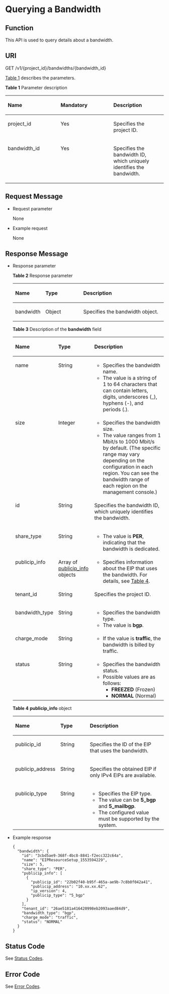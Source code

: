 # Querying a Bandwidth<a name="vpc_bandwidth_0001"></a>

## Function<a name="section65488131"></a>

This API is used to query details about a bandwidth.

## URI<a name="section52522275"></a>

GET /v1/\{project\_id\}/bandwidths/\{bandwidth\_id\}

[Table 1](#table40002310)  describes the parameters.

**Table  1**  Parameter description

<a name="table40002310"></a>
<table><thead align="left"><tr id="row55023063"><th class="cellrowborder" valign="top" width="33.33333333333333%" id="mcps1.2.4.1.1"><p id="p27683123"><a name="p27683123"></a><a name="p27683123"></a>Name</p>
</th>
<th class="cellrowborder" valign="top" width="33.33333333333333%" id="mcps1.2.4.1.2"><p id="p27740487"><a name="p27740487"></a><a name="p27740487"></a>Mandatory</p>
</th>
<th class="cellrowborder" valign="top" width="33.33333333333333%" id="mcps1.2.4.1.3"><p id="p32387004"><a name="p32387004"></a><a name="p32387004"></a>Description</p>
</th>
</tr>
</thead>
<tbody><tr id="row6101690"><td class="cellrowborder" valign="top" width="33.33333333333333%" headers="mcps1.2.4.1.1 "><p id="p24474856"><a name="p24474856"></a><a name="p24474856"></a>project_id</p>
</td>
<td class="cellrowborder" valign="top" width="33.33333333333333%" headers="mcps1.2.4.1.2 "><p id="p36306286"><a name="p36306286"></a><a name="p36306286"></a>Yes</p>
</td>
<td class="cellrowborder" valign="top" width="33.33333333333333%" headers="mcps1.2.4.1.3 "><p id="p10487112"><a name="p10487112"></a><a name="p10487112"></a>Specifies the project ID. </p>
</td>
</tr>
<tr id="row26390432"><td class="cellrowborder" valign="top" width="33.33333333333333%" headers="mcps1.2.4.1.1 "><p id="p57250251"><a name="p57250251"></a><a name="p57250251"></a>bandwidth_id</p>
</td>
<td class="cellrowborder" valign="top" width="33.33333333333333%" headers="mcps1.2.4.1.2 "><p id="p6758730"><a name="p6758730"></a><a name="p6758730"></a>Yes</p>
</td>
<td class="cellrowborder" valign="top" width="33.33333333333333%" headers="mcps1.2.4.1.3 "><p id="p10586246"><a name="p10586246"></a><a name="p10586246"></a>Specifies the bandwidth ID, which uniquely identifies the bandwidth.</p>
</td>
</tr>
</tbody>
</table>

## Request Message<a name="section2938434"></a>

-   Request parameter

    None

-   Example request

    None


## Response Message<a name="section26445914"></a>

-   Response parameter

    **Table  2**  Response parameter

    <a name="table16054594155348"></a>
    <table><thead align="left"><tr id="row50617932155348"><th class="cellrowborder" valign="top" width="18.34%" id="mcps1.2.4.1.1"><p id="p6411865155348"><a name="p6411865155348"></a><a name="p6411865155348"></a>Name</p>
    </th>
    <th class="cellrowborder" valign="top" width="25.509999999999998%" id="mcps1.2.4.1.2"><p id="p58099771155348"><a name="p58099771155348"></a><a name="p58099771155348"></a>Type</p>
    </th>
    <th class="cellrowborder" valign="top" width="56.15%" id="mcps1.2.4.1.3"><p id="p8461025155348"><a name="p8461025155348"></a><a name="p8461025155348"></a>Description</p>
    </th>
    </tr>
    </thead>
    <tbody><tr id="row14254431155348"><td class="cellrowborder" valign="top" width="18.34%" headers="mcps1.2.4.1.1 "><p id="p13758302155348"><a name="p13758302155348"></a><a name="p13758302155348"></a>bandwidth</p>
    </td>
    <td class="cellrowborder" valign="top" width="25.509999999999998%" headers="mcps1.2.4.1.2 "><p id="p6803198155348"><a name="p6803198155348"></a><a name="p6803198155348"></a>Object</p>
    </td>
    <td class="cellrowborder" valign="top" width="56.15%" headers="mcps1.2.4.1.3 "><p id="p60584419155348"><a name="p60584419155348"></a><a name="p60584419155348"></a>Specifies the bandwidth object.</p>
    </td>
    </tr>
    </tbody>
    </table>

    **Table  3**  Description of the  **bandwidth**  field

    <a name="table60972066"></a>
    <table><thead align="left"><tr id="row10740297"><th class="cellrowborder" valign="top" width="25.28%" id="mcps1.2.4.1.1"><p id="p64657722"><a name="p64657722"></a><a name="p64657722"></a>Name</p>
    </th>
    <th class="cellrowborder" valign="top" width="23.96%" id="mcps1.2.4.1.2"><p id="p48285594171334"><a name="p48285594171334"></a><a name="p48285594171334"></a>Type</p>
    </th>
    <th class="cellrowborder" valign="top" width="50.760000000000005%" id="mcps1.2.4.1.3"><p id="p24185120"><a name="p24185120"></a><a name="p24185120"></a>Description</p>
    </th>
    </tr>
    </thead>
    <tbody><tr id="row12837735"><td class="cellrowborder" valign="top" width="25.28%" headers="mcps1.2.4.1.1 "><p id="p33223577"><a name="p33223577"></a><a name="p33223577"></a>name</p>
    </td>
    <td class="cellrowborder" valign="top" width="23.96%" headers="mcps1.2.4.1.2 "><p id="p18819060171334"><a name="p18819060171334"></a><a name="p18819060171334"></a>String</p>
    </td>
    <td class="cellrowborder" valign="top" width="50.760000000000005%" headers="mcps1.2.4.1.3 "><a name="ul144011136327"></a><a name="ul144011136327"></a><ul id="ul144011136327"><li>Specifies the bandwidth name.</li><li>The value is a string of 1 to 64 characters that can contain letters, digits, underscores (_), hyphens (-), and periods (.).</li></ul>
    </td>
    </tr>
    <tr id="row61765553"><td class="cellrowborder" valign="top" width="25.28%" headers="mcps1.2.4.1.1 "><p id="p36953931"><a name="p36953931"></a><a name="p36953931"></a>size</p>
    </td>
    <td class="cellrowborder" valign="top" width="23.96%" headers="mcps1.2.4.1.2 "><p id="p47948882171334"><a name="p47948882171334"></a><a name="p47948882171334"></a>Integer</p>
    </td>
    <td class="cellrowborder" valign="top" width="50.760000000000005%" headers="mcps1.2.4.1.3 "><a name="ul334719207325"></a><a name="ul334719207325"></a><ul id="ul334719207325"><li>Specifies the bandwidth size.</li><li>The value ranges from 1 Mbit/s to 1000 Mbit/s by default. (The specific range may vary depending on the configuration in each region. You can see the bandwidth range of each region on the management console.)</li></ul>
    </td>
    </tr>
    <tr id="row63416368"><td class="cellrowborder" valign="top" width="25.28%" headers="mcps1.2.4.1.1 "><p id="p36452220"><a name="p36452220"></a><a name="p36452220"></a>id</p>
    </td>
    <td class="cellrowborder" valign="top" width="23.96%" headers="mcps1.2.4.1.2 "><p id="p58654237171334"><a name="p58654237171334"></a><a name="p58654237171334"></a>String</p>
    </td>
    <td class="cellrowborder" valign="top" width="50.760000000000005%" headers="mcps1.2.4.1.3 "><p id="p17440495"><a name="p17440495"></a><a name="p17440495"></a>Specifies the bandwidth ID, which uniquely identifies the bandwidth.</p>
    </td>
    </tr>
    <tr id="row22746728"><td class="cellrowborder" valign="top" width="25.28%" headers="mcps1.2.4.1.1 "><p id="p30545685"><a name="p30545685"></a><a name="p30545685"></a>share_type</p>
    </td>
    <td class="cellrowborder" valign="top" width="23.96%" headers="mcps1.2.4.1.2 "><p id="p53372732171334"><a name="p53372732171334"></a><a name="p53372732171334"></a>String</p>
    </td>
    <td class="cellrowborder" valign="top" width="50.760000000000005%" headers="mcps1.2.4.1.3 "><a name="ul26455237335"></a><a name="ul26455237335"></a><ul id="ul26455237335"><li>The value is <strong id="b25288513165924"><a name="b25288513165924"></a><a name="b25288513165924"></a>PER</strong>, indicating that the bandwidth is dedicated.</li></ul>
    </td>
    </tr>
    <tr id="row51058985"><td class="cellrowborder" valign="top" width="25.28%" headers="mcps1.2.4.1.1 "><p id="p42137138"><a name="p42137138"></a><a name="p42137138"></a>publicip_info</p>
    </td>
    <td class="cellrowborder" valign="top" width="23.96%" headers="mcps1.2.4.1.2 "><p id="p26395826172022"><a name="p26395826172022"></a><a name="p26395826172022"></a>Array of <a href="#table30936422">publicip_info</a> objects</p>
    </td>
    <td class="cellrowborder" valign="top" width="50.760000000000005%" headers="mcps1.2.4.1.3 "><a name="ul187519405337"></a><a name="ul187519405337"></a><ul id="ul187519405337"><li>Specifies information about the EIP that uses the bandwidth. For details, see <a href="#table30936422">Table 4</a>.</li></ul>
    </td>
    </tr>
    <tr id="row36079911"><td class="cellrowborder" valign="top" width="25.28%" headers="mcps1.2.4.1.1 "><p id="p36791668"><a name="p36791668"></a><a name="p36791668"></a>tenant_id</p>
    </td>
    <td class="cellrowborder" valign="top" width="23.96%" headers="mcps1.2.4.1.2 "><p id="p4444568171334"><a name="p4444568171334"></a><a name="p4444568171334"></a>String</p>
    </td>
    <td class="cellrowborder" valign="top" width="50.760000000000005%" headers="mcps1.2.4.1.3 "><p id="p61029421345"><a name="p61029421345"></a><a name="p61029421345"></a>Specifies the project ID.</p>
    </td>
    </tr>
    <tr id="row8730397"><td class="cellrowborder" valign="top" width="25.28%" headers="mcps1.2.4.1.1 "><p id="p36073588"><a name="p36073588"></a><a name="p36073588"></a>bandwidth_type</p>
    </td>
    <td class="cellrowborder" valign="top" width="23.96%" headers="mcps1.2.4.1.2 "><p id="p24465700171334"><a name="p24465700171334"></a><a name="p24465700171334"></a>String</p>
    </td>
    <td class="cellrowborder" valign="top" width="50.760000000000005%" headers="mcps1.2.4.1.3 "><a name="ul6910164734619"></a><a name="ul6910164734619"></a><ul id="ul6910164734619"><li>Specifies the bandwidth type.</li><li>The value is <strong id="b842352706102437"><a name="b842352706102437"></a><a name="b842352706102437"></a>bgp</strong>. </li></ul>
    </td>
    </tr>
    <tr id="row2300081817338"><td class="cellrowborder" valign="top" width="25.28%" headers="mcps1.2.4.1.1 "><p id="p3464166173311"><a name="p3464166173311"></a><a name="p3464166173311"></a>charge_mode</p>
    </td>
    <td class="cellrowborder" valign="top" width="23.96%" headers="mcps1.2.4.1.2 "><p id="p45598234173311"><a name="p45598234173311"></a><a name="p45598234173311"></a>String</p>
    </td>
    <td class="cellrowborder" valign="top" width="50.760000000000005%" headers="mcps1.2.4.1.3 "><a name="ul15362566343"></a><a name="ul15362566343"></a><ul id="ul15362566343"><li>If the value is <strong id="b13611135114303"><a name="b13611135114303"></a><a name="b13611135114303"></a>traffic</strong>, the bandwidth is billed by traffic.</li></ul>
    </td>
    </tr>
    <tr id="row915144611317"><td class="cellrowborder" valign="top" width="25.28%" headers="mcps1.2.4.1.1 "><p id="p6438749153119"><a name="p6438749153119"></a><a name="p6438749153119"></a>status</p>
    </td>
    <td class="cellrowborder" valign="top" width="23.96%" headers="mcps1.2.4.1.2 "><p id="p1843814491317"><a name="p1843814491317"></a><a name="p1843814491317"></a>String</p>
    </td>
    <td class="cellrowborder" valign="top" width="50.760000000000005%" headers="mcps1.2.4.1.3 "><a name="ul114381249113115"></a><a name="ul114381249113115"></a><ul id="ul114381249113115"><li>Specifies the bandwidth status.</li><li>Possible values are as follows:<a name="ul1943874963116"></a><a name="ul1943874963116"></a><ul id="ul1943874963116"><li><strong id="b84235270610153"><a name="b84235270610153"></a><a name="b84235270610153"></a>FREEZED</strong> (Frozen)</li><li><strong id="b53754535164857"><a name="b53754535164857"></a><a name="b53754535164857"></a>NORMAL</strong> (Normal)</li></ul>
    </li></ul>
    </td>
    </tr>
    </tbody>
    </table>

    **Table  4** **publicip\_info**  object

    <a name="table30936422"></a>
    <table><thead align="left"><tr id="row17161430"><th class="cellrowborder" valign="top" width="25.740000000000002%" id="mcps1.2.4.1.1"><p id="p47898561"><a name="p47898561"></a><a name="p47898561"></a>Name</p>
    </th>
    <th class="cellrowborder" valign="top" width="20.5%" id="mcps1.2.4.1.2"><p id="p2828296517154"><a name="p2828296517154"></a><a name="p2828296517154"></a>Type</p>
    </th>
    <th class="cellrowborder" valign="top" width="53.76%" id="mcps1.2.4.1.3"><p id="p58761073"><a name="p58761073"></a><a name="p58761073"></a>Description</p>
    </th>
    </tr>
    </thead>
    <tbody><tr id="row62026502"><td class="cellrowborder" valign="top" width="25.740000000000002%" headers="mcps1.2.4.1.1 "><p id="p58090788"><a name="p58090788"></a><a name="p58090788"></a>publicip_id</p>
    </td>
    <td class="cellrowborder" valign="top" width="20.5%" headers="mcps1.2.4.1.2 "><p id="p921881117154"><a name="p921881117154"></a><a name="p921881117154"></a>String</p>
    </td>
    <td class="cellrowborder" valign="top" width="53.76%" headers="mcps1.2.4.1.3 "><p id="p476380"><a name="p476380"></a><a name="p476380"></a>Specifies the ID of the EIP that uses the bandwidth.</p>
    </td>
    </tr>
    <tr id="row4287423"><td class="cellrowborder" valign="top" width="25.740000000000002%" headers="mcps1.2.4.1.1 "><p id="p11736974"><a name="p11736974"></a><a name="p11736974"></a>publicip_address</p>
    </td>
    <td class="cellrowborder" valign="top" width="20.5%" headers="mcps1.2.4.1.2 "><p id="p852626317154"><a name="p852626317154"></a><a name="p852626317154"></a>String</p>
    </td>
    <td class="cellrowborder" valign="top" width="53.76%" headers="mcps1.2.4.1.3 "><p id="p23386368"><a name="p23386368"></a><a name="p23386368"></a>Specifies the obtained EIP if only IPv4 EIPs are available. </p>
    </td>
    </tr>
    <tr id="row9150720"><td class="cellrowborder" valign="top" width="25.740000000000002%" headers="mcps1.2.4.1.1 "><p id="p3010817"><a name="p3010817"></a><a name="p3010817"></a>publicip_type</p>
    </td>
    <td class="cellrowborder" valign="top" width="20.5%" headers="mcps1.2.4.1.2 "><p id="p1953867017154"><a name="p1953867017154"></a><a name="p1953867017154"></a>String</p>
    </td>
    <td class="cellrowborder" valign="top" width="53.76%" headers="mcps1.2.4.1.3 "><a name="ul11964539104914"></a><a name="ul11964539104914"></a><ul id="ul11964539104914"><li>Specifies the EIP type.</li><li>The value can be <strong id="b065211252535"><a name="b065211252535"></a><a name="b065211252535"></a>5_bgp</strong> and <strong id="b3653112535314"><a name="b3653112535314"></a><a name="b3653112535314"></a>5_mailbgp</strong>.</li><li>The configured value must be supported by the system. </li></ul>
    </td>
    </tr>
    </tbody>
    </table>


-   Example response

    ```
    {
      "bandwidth": {
        "id": "3cbd5ae9-368f-4bc8-8841-f2ecc322c64a",
        "name": "EIPResourceSetup_1553594229",
        "size": 5,
        "share_type": "PER",
        "publicip_info": [
          {
            "publicip_id": "22b02f40-b95f-465a-ae9b-7c8b0f042a41",
            "publicip_address": "10.xx.xx.62",
            "ip_version": 4,
            "publicip_type": "5_bgp"
          }
        ],
        "tenant_id": "26ae5181a416420998eb2093aaed84d9",
        "bandwidth_type": "bgp",
        "charge_mode": "traffic",
        "status": "NORMAL"
      }
    }
    ```


## Status Code<a name="section31981619"></a>

See  [Status Codes](status-codes.md).

## Error Code<a name="section85821649202813"></a>

See  [Error Codes](error-codes.md).

